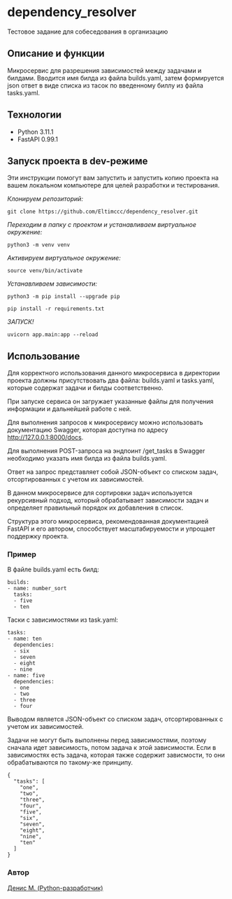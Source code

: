 # dependency_resolver
Тестовое задание для собеседования в организацию

## Описание и функции
Микросервис для разрешения зависимостей между задачами и билдами.
Вводится имя билда из файла builds.yaml, затем формируется json ответ
в виде списка из тасок по введенному биллу из файла tasks.yaml.



## Технологии
- Python 3.11.1
- FastAPI 0.99.1

## Запуск проекта в dev-режиме
Эти инструкции помогут вам запустить и запустить копию проекта на вашем локальном компьютере для целей разработки и тестирования.

*Клонируем репозиторий:*
```
git clone https://github.com/Eltimccc/dependency_resolver.git
```

*Переходим в папку с проектом и устанавливаем виртуальное окружение:*

```
python3 -m venv venv
```

*Активируем виртуальное окружение:*
```
source venv/bin/activate
```

*Устанавливаем зависимости:*
```
python3 -m pip install --upgrade pip
```
```
pip install -r requirements.txt
```

*ЗАПУСК!*
```
uvicorn app.main:app --reload
```

## Использование
Для корректного использования данного микросервиса в директории проекта должны присутствовать два файла: builds.yaml и tasks.yaml, которые содержат задачи и билды соответственно.

При запуске сервиса он загружает указанные файлы для получения информации и дальнейшей работе с ней.

Для выполнения запросов к микросервису можно использовать документацию Swagger, которая доступна по адресу http://127.0.0.1:8000/docs.

Для выполнения POST-запроса на эндпоинт /get_tasks в Swagger необходимо указать имя билда из файла builds.yaml.

Ответ на запрос представляет собой JSON-объект со списком задач, отсортированных с учетом их зависимостей.

В данном микросервисе для сортировки задач используется рекурсивный подход, который обрабатывает зависимости задач и определяет правильный порядок их добавления в список.

Структура этого микросервиса, рекомендованная документацией FastAPI и его автором, способствует масштабируемости и упрощает поддержку проекта.

### Пример
В файле builds.yaml есть билд:
```
builds:
- name: number_sort
  tasks:
  - five
  - ten
```
Таски с зависимостями из task.yaml:
```
tasks:
- name: ten
  dependencies:
  - six
  - seven
  - eight
  - nine
- name: five
  dependencies:
  - one
  - two
  - three
  - four
```

Выводом является JSON-объект со списком задач, отсортированных с учетом их зависимостей. <p> 
Задачи не могут быть выполнены перед зависимостями, поэтому сначала идет зависимость, потом задача к этой зависимости. Если в зависимостях есть задача, которая также содержит зависмости, то они обрабатываются по такому-же принципу.

```
{
  "tasks": [
    "one",
    "two",
    "three",
    "four",
    "five",
    "six",
    "seven",
    "eight",
    "nine",
    "ten"
  ]
}
```

### Автор
[Денис М. (Python-разработчик)](https://github.com/Eltimccc "Денис М (Python-разработчик)")
